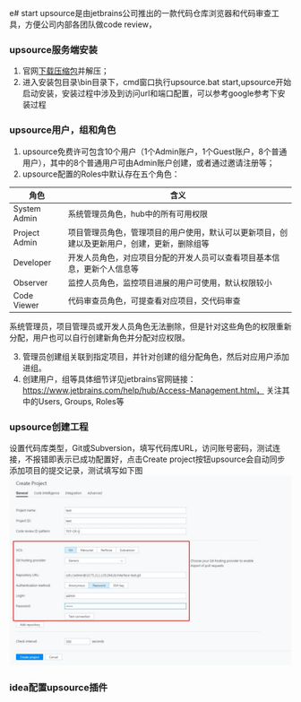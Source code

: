 e# start
upsource是由jetbrains公司推出的一款代码仓库浏览器和代码审查工具，方便公司内部各团队做code review，

### upsource服务端安装
1. 官网[下载压缩包](https://www.jetbrains.com/upsource/download//)并解压；
2. 进入安装包目录\bin目录下，cmd窗口执行upsource.bat start,upsource开始启动安装，安装过程中涉及到访问url和端口配置，可以参考google参考下安装过程

### upsource用户，组和角色
1. upsource免费许可包含10个用户（1个Admin账户，1个Guest账户，8个普通用户），其中的8个普通用户可由Admin账户创建，或者通过邀请注册等；
2. upsource配置的Roles中默认存在五个角色：

角色  |  含义
--|--
System Admin  |  系统管理员角色，hub中的所有可用权限
Project Admin  | 项目管理员角色，管理项目的用户使用，默认可以更新项目，创建以及更新用户，创建，更新，删除组等  
Developer  |  开发人员角色，对应项目分配的开发人员可以查看项目基本信息，更新个人信息等
Observer  |  监控人员角色，监控项目进展的用户可使用，默认权限较小
Code Viewer  | 代码审查员角色，可提查看对应项目，交代码审查

系统管理员，项目管理员或开发人员角色无法删除，但是针对这些角色的权限重新分配，用户也可以自行创建新角色并分配对应权限。

3. 管理员创建组关联到指定项目，并针对创建的组分配角色，然后对应用户添加进组。
4. 创建用户，组等具体细节详见jetbrains官网链接：https://www.jetbrains.com/help/hub/Access-Management.html，
关注其中的Users, Groups, Roles等

### upsource创建工程
设置代码库类型，Git或Subversion，填写代码库URL，访问账号密码，测试连接，不报错即表示已成功配置好，点击Create project按钮upsource会自动同步添加项目的提交记录，测试填写如下图
 ![image](https://raw.githubusercontent.com/adamchendd/markdownPics/master/create_project.jpg)

### idea配置upsource插件
